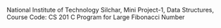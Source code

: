 National Institute of Technology Silchar,
Mini Project-1,
Data Structures,
Course Code: CS 201
C Program for Large Fibonacci Number
